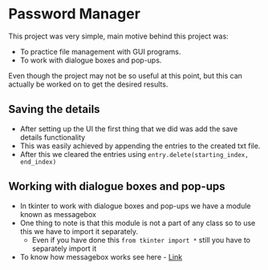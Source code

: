 # Password Manager

This project was very simple, main motive behind this project was:

- To practice file management with GUI programs.
- To work with dialogue boxes and pop-ups.

Even though the project may not be so useful at this point, but this can actually be worked on to get the desired results.

## Saving the details

- After setting up the UI the first thing that we did was add the save details functionality
- This was easily achieved by appending the entries to the created txt file.
- After this we cleared the entries using `entry.delete(starting_index, end_index)`

## Working with dialogue boxes and pop-ups

- In tkinter to work with dialogue boxes and pop-ups we have a module known as messagebox
- One thing to note is that this module is not a part of any class so to use this we have to import it separately.
  - Even if you have done this `from tkinter import *` still you have to separately import it
- To know how messagebox works see here - [Link](https://docs.python.org/3/library/tkinter.messagebox.html)


